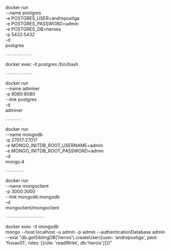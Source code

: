 docker run \
    --name postgres \
    -e POSTGRES_USER=andrepostiga \
    -e POSTGRES_PASSWORD=admin \
    -e POSTGRES_DB=heroes \
    -p 5432:5432 \
    -d \
    postgres

    ------------

docker exec -it postgres /bin/bash

    ------------

docker run \
    --name adminer \
    -p 8080:8080 \
    --link postgres \
    -d \
    adminer

    -------

docker run \
    --name mongodb \
    -p 27017:27017 \
    -e MONGO_INITDB_ROOT_USERNAME=admin \
    -e MONGO_INITDB_ROOT_PASSWORD=admin \
    -d \
    mongo:4

    --------

docker run \
    --name mongoclient \
    -p 3000:3000 \
    --link mongodb:mongodb \
    -d \
    mongoclient/mongoclient

    -----------------
docker exec -it mongodb \
    mongo --host localhost -u admin -p admin --authenticationDatabase admin \
    --eval "db.getSiblingDB('herois').createUser({user: 'andrepostiga', pwd: 'flusao01', roles: [{role: 'readWrite', db:'herois'}]})"